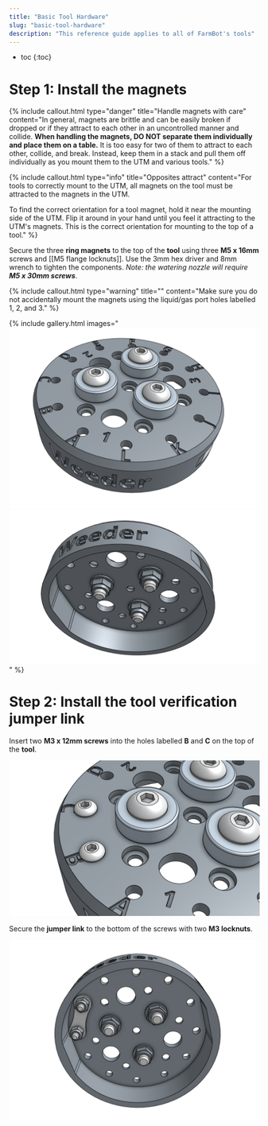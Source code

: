 ```yaml
---
title: "Basic Tool Hardware"
slug: "basic-tool-hardware"
description: "This reference guide applies to all of FarmBot's tools"
---
```


* toc
{:toc}

# Step 1: Install the magnets

{%
include callout.html
type="danger"
title="Handle magnets with care"
content="In general, magnets are brittle and can be easily broken if dropped or if they attract to each other in an uncontrolled manner and collide. **When handling the magnets, DO NOT separate them individually and place them on a table.** It is too easy for two of them to attract to each other, collide, and break. Instead, keep them in a stack and pull them off individually as you mount them to the UTM and various tools."
%}

{%
include callout.html
type="info"
title="Opposites attract"
content="For tools to correctly mount to the UTM, all magnets on the tool must be attracted to the magnets in the UTM.

To find the correct orientation for a tool magnet, hold it near the mounting side of the UTM. Flip it around in your hand until you feel it attracting to the UTM's magnets. This is the correct orientation for mounting to the top of a tool."
%}

Secure the three **ring magnets** to the top of the **tool** using three **M5 x 16mm** screws and [[M5 flange locknuts]]. Use the 3mm hex driver and 8mm wrench to tighten the components. *Note: the watering nozzle will require **M5 x 30mm screws***.

{%
include callout.html
type="warning"
title=""
content="Make sure you do not accidentally mount the magnets using the liquid/gas port holes labelled 1, 2, and 3."
%}

{% include gallery.html images="
![tool with magnets mounted top](_images/tool_with_magnets_mounted_top.png)
![tool with magnets mounted underside](_images/tool_with_magnets_mounted_underside.png)
" %}

# Step 2: Install the tool verification jumper link

Insert two **M3 x 12mm screws** into the holes labelled **B** and **C** on the top of the **tool**.

![jumper link installed top view](_images/jumper_link_installed_top_view.png)

Secure the **jumper link** to the bottom of the screws with two **M3 locknuts**.

![jumper link installed bottom view](_images/jumper_link_installed_bottom_view.png)
